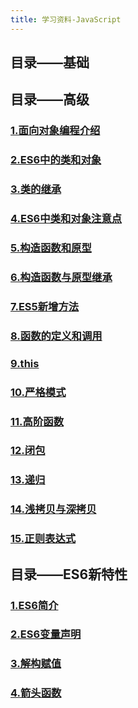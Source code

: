 ```yaml
---
title: 学习资料-JavaScript
---
```


## 目录——基础

## 目录——高级

### [1.面向对象编程介绍](1.面向对象编程介绍)

### [2.ES6中的类和对象](2.ES6中的类和对象)

### [3.类的继承](3.类的继承)

### [4.ES6中类和对象注意点](4.ES6中类和对象注意点)

### [5.构造函数和原型](5.构造函数和原型)

### [6.构造函数与原型继承](6.构造函数与原型继承)

### [7.ES5新增方法](7.ES5新增方法)

### [8.函数的定义和调用](8.函数的定义和调用)

### [9.this](9.this)

### [10.严格模式](10.严格模式)

### [11.高阶函数](11.高阶函数)

### [12.闭包](12.闭包)

### [13.递归](13.递归)

### [14.浅拷贝与深拷贝](14.浅拷贝与深拷贝)

### [15.正则表达式](15.正则表达式)

## 目录——ES6新特性

### [1.ES6简介](1.ES6简介)

### [2.ES6变量声明](2.ES6变量声明)

### [3.解构赋值](3.解构赋值)

### [4.箭头函数](4.箭头函数)
